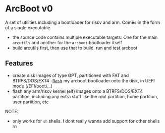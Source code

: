 # ArcBoot v0

A set of utilities including a bootloader for riscv and arm. Comes in the form of a single executable.

- the source code contains multiple executable targets. One for the main `arcutils` and another for the `arcboot` bootloader itself
- build arcutils first, then use that to build, run and test arcboot

## Features

- create disk images of type GPT, partitioned with FAT and BTRFS/DOS/EXT4
-[flash](https://qemu.readthedocs.io/en/latest/tools/qemu-img.html) my arcboot bootloader onto the disk, in UEFI mode (/EFI/boot/...)
- flash any arm/riscv kernel (elf) images onto a BTRFS/DOS/EXT4 partition, including any extra stuff like the root partition, home partition, user partition, etc

NOTE:

- only works for `sh` shells. I dont really wanna add support for other shells rn
